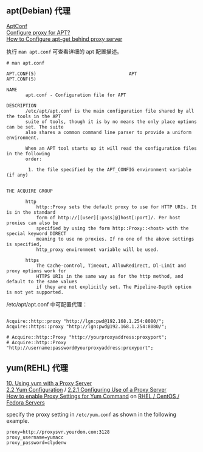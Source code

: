 ## apt(Debian) 代理

[AptConf](https://wiki.debian.org/AptConf)  
[Configure proxy for APT?](https://askubuntu.com/questions/257290/configure-proxy-for-apt)  
[How to Configure apt-get behind proxy server](https://ubuntuforums.org/showthread.php?t=2011511)  

执行 `man apt.conf` 可查看详细的 apt 配置描述。

```Shell
# man apt.conf

APT.CONF(5)                                  APT                                  APT.CONF(5)

NAME
       apt.conf - Configuration file for APT

DESCRIPTION
       /etc/apt/apt.conf is the main configuration file shared by all the tools in the APT
       suite of tools, though it is by no means the only place options can be set. The suite
       also shares a common command line parser to provide a uniform environment.

       When an APT tool starts up it will read the configuration files in the following
       order:

        1. the file specified by the APT_CONFIG environment variable (if any)


THE ACQUIRE GROUP

       http
           http::Proxy sets the default proxy to use for HTTP URIs. It is in the standard
           form of http://[[user][:pass]@]host[:port]/. Per host proxies can also be
           specified by using the form http::Proxy::<host> with the special keyword DIRECT
           meaning to use no proxies. If no one of the above settings is specified,
           http_proxy environment variable will be used.

       https
           The Cache-control, Timeout, AllowRedirect, Dl-Limit and proxy options work for
           HTTPS URIs in the same way as for the http method, and default to the same values
           if they are not explicitly set. The Pipeline-Depth option is not yet supported.

```

/etc/apt/apt.conf 中可配置代理：

```Shell

Acquire::http::proxy "http://lgn:pwd@192.168.1.254:8080/";
Acquire::https::proxy "http://lgn:pwd@192.168.1.254:8080/";

# Acquire::http::Proxy "http://yourproxyaddress:proxyport";
# Acquire::http::Proxy "http://username:password@yourproxyaddress:proxyport";
```

## yum(REHL) 代理

[10. Using yum with a Proxy Server](https://www.centos.org/docs/5/html/yum/sn-yum-proxy-server.html)  
[2.2 Yum Configuration](https://docs.oracle.com/cd/E37670_01/E37355/html/ol_yum_config.html) / [2.2.1 Configuring Use of a Proxy Server](https://docs.oracle.com/cd/E37670_01/E39381/html/ol_proxy_config.html)  
[How to enable Proxy Settings for Yum Command](https://www.linuxtechi.com/proxy-settings-yum-command-on-rhel-centos-servers/) on [RHEL / CentOS / Fedora Servers](https://www.cyberciti.biz/faq/centos-redhat-fedora-linux-using-yum-with-a-proxy-server/)  

specify the proxy setting in `/etc/yum.conf` as shown in the following example.

```Shell
proxy=http://proxysvr.yourdom.com:3128
proxy_username=yumacc
proxy_password=clydenw 
```
